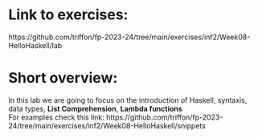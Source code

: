 <h1>Link to exercises:</h1>
<p>https://github.com/triffon/fp-2023-24/tree/main/exercises/inf2/Week08-HelloHaskell/lab</p>
<h1>Short overview: </h1>
<p>In this lab we are going to focus on the introduction of Haskell, syntaxis, data types, <b>List Comprehension</b>, <b>Lambda functions</b> </br>
For examples check this link: https://github.com/triffon/fp-2023-24/tree/main/exercises/inf2/Week08-HelloHaskell/snippets</p>
